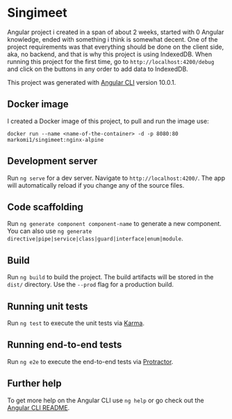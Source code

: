# Singimeet

Angular project i created in a span of about 2 weeks, started with 0 Angular knowledge, ended with something i think is somewhat decent.
One of the project requirements was that everything should be done on the client side, aka, no backend, and that is why this project is using IndexedDB.
When running this project for the first time, go to `http://localhost:4200/debug` and click on the buttons in any order to add data to IndexedDB.

This project was generated with [Angular CLI](https://github.com/angular/angular-cli) version 10.0.1.

## Docker image

I created a Docker image of this project, to pull and run the image use: 

`docker run --name <name-of-the-container> -d -p 8080:80 markomi1/singimeet:nginx-alpine`

## Development server

Run `ng serve` for a dev server. Navigate to `http://localhost:4200/`. The app will automatically reload if you change any of the source files.

## Code scaffolding

Run `ng generate component component-name` to generate a new component. You can also use `ng generate directive|pipe|service|class|guard|interface|enum|module`.

## Build

Run `ng build` to build the project. The build artifacts will be stored in the `dist/` directory. Use the `--prod` flag for a production build.

## Running unit tests

Run `ng test` to execute the unit tests via [Karma](https://karma-runner.github.io).

## Running end-to-end tests

Run `ng e2e` to execute the end-to-end tests via [Protractor](http://www.protractortest.org/).

## Further help

To get more help on the Angular CLI use `ng help` or go check out the [Angular CLI README](https://github.com/angular/angular-cli/blob/master/README.md).
